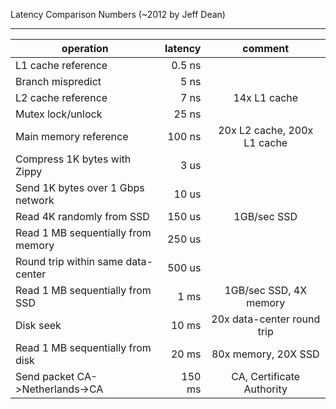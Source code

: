 Latency Comparison Numbers (~2012 by Jeff Dean)

----------------------------------

| operation                         | latency   |  comment                      |
| --------                          | -----:    | :----:                        |
| L1 cache reference                | 0.5 ns    |                               |
| Branch mispredict                 | 5 ns      |                               |
| L2 cache reference                | 7 ns      | 14x L1 cache                  |
| Mutex lock/unlock                 | 25 ns     |                               |
| Main memory reference             | 100 ns    | 20x L2 cache, 200x L1 cache   |
| Compress 1K bytes with Zippy      | 3 us      |                               |
| Send 1K bytes over 1 Gbps network | 10 us     |                               |
| Read 4K randomly from SSD         | 150 us    | 1GB/sec SSD                   |
| Read 1 MB sequentially from memory| 250 us    |                               |
| Round trip within same data-center| 500 us    |                               |
| Read 1 MB sequentially from SSD   | 1 ms      | 1GB/sec SSD, 4X memory        |
| Disk seek                         | 10 ms     | 20x data-center round trip    |
| Read 1 MB sequentially from disk  | 20 ms     | 80x memory, 20X SSD           |
| Send packet CA->Netherlands->CA   | 150 ms    | CA, Certificate Authority     |


